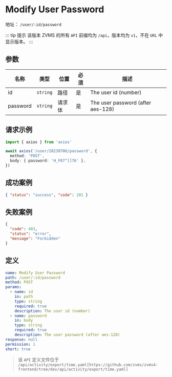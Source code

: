 # Modify User Password<Badge type="danger" text="短效 Token" /><Badge type="tip" text="POST" />

地址： `/user/:id/password`

::: tip 提示
该版本 ZVMS 的所有 `API` 前缀均为 `/api`，版本均为 `v1`，不在 `URL` 中显示版本。
:::

## 参数

| 名称     | 类型     | 位置   | 必须 | 描述                              |
| -------- | -------- | ------ | ---- | --------------------------------- |
| id       | `string` | 路径   | 是   | The user id (number)              |
| password | `string` | 请求体 | 是   | The user password (after aes-128) |

## 请求示例

```typescript
import { axios } from 'axios'

await axios('/user/20230706/password', {
  method: 'POST',
  body: { password: 'H_F07^]]76' },
})
```

## 成功案例

```json
{ "status": "success", "code": 201 }
```

## 失败案例

```json
{
  "code": 403,
  "status": "error",
  "message": "Forbidden"
}
```

## 定义

```yaml
name: Modify User Password
path: /user/:id/password
method: POST
params:
  - name: id
    in: path
    type: string
    required: true
    description: The user id (number)
  - name: password
    in: body
    type: string
    required: true
    description: The user password (after aes-128)
response: null
permission: 1
short: true
```

> 该 `API` 定义文件位于 `/api/activity/export/time.yaml[https://github.com/zvms/zvms4-frontend/tree/dev/api/activity/export/time.yaml]`
